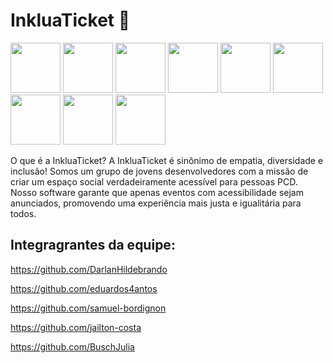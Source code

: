 # InkluaTicket 🌱

<img src='https://cdn1.iconfinder.com/data/icons/diversity-and-inclusion/5500/22-09-28-Diversity-_-inclusion-similars_27-256.png' width='80'/> <img src='https://cdn1.iconfinder.com/data/icons/disabled-people-care-cartoon-2/512/g26873-512.png' width='80'/> <img src='https://cdn1.iconfinder.com/data/icons/disabled-people-care-cartoon-2/512/g26869-512.png' width='80'/> <img src='https://cdn1.iconfinder.com/data/icons/disabled-people-care-cartoon-2/512/g26877-512.png' width='80'> <img src='https://institutophi.org.br/wp/wp-content/uploads/2021/11/phi_areas_acessibilidade_icone.png' width='80'/> <img src='https://cdn1.iconfinder.com/data/icons/diversity-and-inclusion/4500/22-09-28-Diversity-_-inclusion-similars_24-512.png' width='80'/> <img src='https://cdn1.iconfinder.com/data/icons/disabled-people-care-cartoon-2/512/g26878-512.png' width='80'/> <img src='https://cdn1.iconfinder.com/data/icons/disabled-people-care-cartoon-2/512/g26875-512.png' width='80'/> <img src='https://cdn1.iconfinder.com/data/icons/diversity-and-inclusion/6000/22-09-28-Diversity-_-inclusion-similars_14-512.png' width='80'/> 

O que é a InkluaTicket?
A InkluaTicket é sinônimo de empatia, diversidade e inclusão! Somos um grupo de jovens desenvolvedores com a missão de criar um espaço social verdadeiramente acessível para pessoas PCD. Nosso software garante que apenas eventos com acessibilidade sejam anunciados, promovendo uma experiência mais justa e igualitária para todos.



## Integragrantes da equipe:

https://github.com/DarlanHildebrando 

https://github.com/eduardos4antos

https://github.com/samuel-bordignon

https://github.com/jailton-costa

https://github.com/BuschJulia
